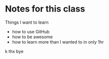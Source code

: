 # Notes for this class

Things I want to learn

- how to use GitHub
- how to be awesome
- how to learn more than I wanted to in only 1hr

k thx bye
